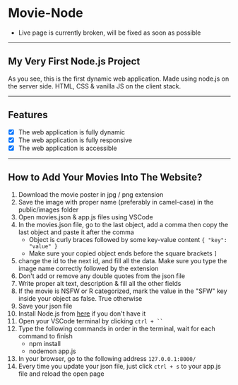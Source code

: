 # Movie-Node

- Live page is currently broken, will be fixed as soon as possible

---

## My Very First Node.js Project

As you see, this is the first dynamic web application. Made using node.js on the server side. HTML, CSS & vanilla JS on the client stack.

---

## Features

- [x] The web application is fully dynamic
- [x] The web application is fully responsive
- [x] The web application is accessible

---

## How to Add Your Movies Into The Website?

1. Download the movie poster in jpg / png extension
1. Save the image with proper name (preferably in camel-case) in the public/images folder
1. Open movies.json & app.js files using VSCode
1. In the movies.json file, go to the last object, add a comma then copy the last object and paste it after the comma
   - Object is curly braces followed by some key-value content `{ "key": "value" }`
   - Make sure your copied object ends before the square brackets `]`
1. change the id to the next id, and fill all the data. Make sure you type the image name correctly followed by the extension
1. Don't add or remove any double quotes from the json file
1. Write proper alt text, description & fill all the other fields
1. If the movie is NSFW or R categorized, mark the value in the "SFW" key inside your object as false. True otherwise
1. Save your json file
1. Install Node.js from [here](https://nodejs.org/en) if you don't have it
1. Open your VSCode terminal by clicking ` ctrl + `` `
1. Type the following commands in order in the terminal, wait for each command to finish
   - npm install
   - nodemon app.js
1. In your browser, go to the following address `127.0.0.1:8000/`
1. Every time you update your json file, just click `ctrl + s` to your app.js file and reload the open page
